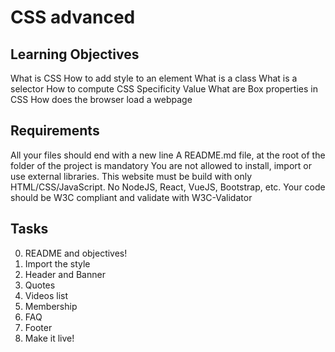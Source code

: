# CSS advanced

## Learning Objectives

What is CSS
How to add style to an element
What is a class
What is a selector
How to compute CSS Specificity Value
What are Box properties in CSS
How does the browser load a webpage

## Requirements

All your files should end with a new line
A README.md file, at the root of the folder of the project is mandatory
You are not allowed to install, import or use external libraries. This website must be build with only HTML/CSS/JavaScript. No NodeJS, React, VueJS, Bootstrap, etc.
Your code should be W3C compliant and validate with W3C-Validator

## Tasks 

0. README and objectives!
1. Import the style
2. Header and Banner
3. Quotes
4. Videos list
5. Membership
6. FAQ
7. Footer
8. Make it live!
